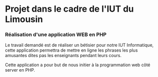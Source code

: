 # Projet dans le cadre de l'IUT du Limousin

### Réalisation d'une application WEB en PHP

Le travail demandé est de réaliser un bétisier pour notre IUT Informatique, cette application permettra de mettre en ligne les phrases les plus amusantes dites pas les enseignants pendant leurs cours.

Cette application a pour but de nous initier à la programmation web côté server en PHP.
